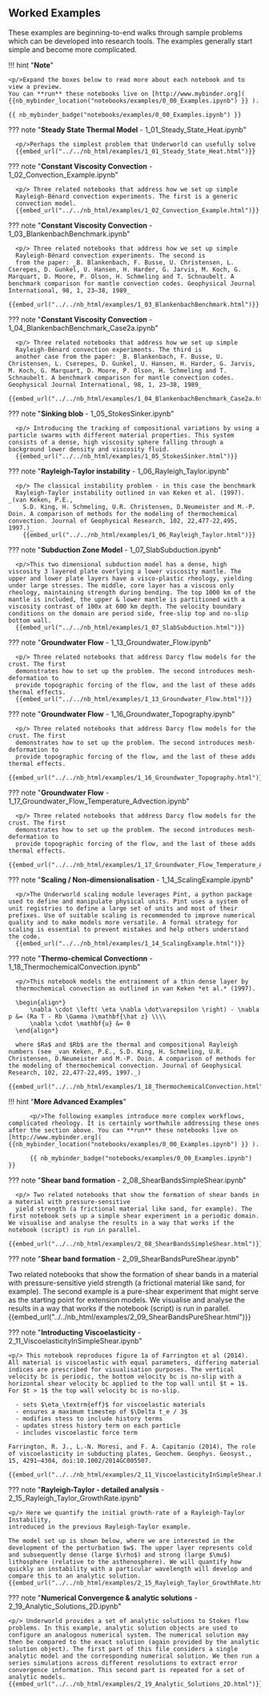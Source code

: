 ## Worked Examples

These examples are beginning-to-end walks through sample problems which can be developed into research tools. The examples generally start simple and become more complicated.

!!! hint "**Note**"

    <p/>Expand the boxes below to read more about each notebook and to view a preview.
    You can **run** these notebooks live on [http://www.mybinder.org]( {{nb_mybinder_location("notebooks/examples/0_00_Examples.ipynb") }} ).

    {{ nb_mybinder_badge("notebooks/examples/0_00_Examples.ipynb") }}



??? note "**Steady State Thermal Model** - 1_01_Steady_State_Heat.ipynb"

      <p/>Perhaps the simplest problem that Underworld can usefully solve
      {{embed_url("../../nb_html/examples/1_01_Steady_State_Heat.html")}}

??? note "**Constant Viscosity Convection**  - 1_02_Convection_Example.ipynb"

      <p/> Three related notebooks that address how we set up simple
      Rayleigh-Bénard convection experiments. The first is a generic
      convection model.
      {{embed_url("../../nb_html/examples/1_02_Convection_Example.html")}}

??? note "**Constant Viscosity Convection**  - 1_03_BlankenbachBenchmark.ipynb"

      <p/> Three related notebooks that address how we set up simple
      Rayleigh-Bénard convection experiments. The second is
      from the paper: _B. Blankenbach, F. Busse, U. Christensen, L. Cserepes, D. Gunkel, U. Hansen, H. Harder, G. Jarvis, M. Koch, G. Marquart, D. Moore, P. Olson, H. Schmeling and T. Schnaubelt. A benchmark comparison for mantle convection codes. Geophysical Journal International, 98, 1, 23–38, 1989_
      {{embed_url("../../nb_html/examples/1_03_BlankenbachBenchmark.html")}}

??? note "**Constant Viscosity Convection**  - 1_04_BlankenbachBenchmark_Case2a.ipynb"

      <p/> Three related notebooks that address how we set up simple
      Rayleigh-Bénard convection experiments. The third is
      another case from the paper: _B. Blankenbach, F. Busse, U. Christensen, L. Cserepes, D. Gunkel, U. Hansen, H. Harder, G. Jarvis, M. Koch, G. Marquart, D. Moore, P. Olson, H. Schmeling and T. Schnaubelt. A benchmark comparison for mantle convection codes. Geophysical Journal International, 98, 1, 23–38, 1989_
      {{embed_url("../../nb_html/examples/1_04_BlankenbachBenchmark_Case2a.html")}}


??? note "**Sinking blob** - 1_05_StokesSinker.ipynb"

      <p/> Introducing the tracking of compositional variations by using a particle swarms with different material properties. This system consists of a dense, high viscosity sphere falling through a background lower density and viscosity fluid.
      {{embed_url("../../nb_html/examples/1_05_StokesSinker.html")}}

??? note "**Rayleigh-Taylor instability** - 1_06_Rayleigh_Taylor.ipynb"   

      <p/> The classical instability problem - in this case the benchmark
      Rayleigh-Taylor instability outlined in van Keken et al. (1997). _(van Keken, P.E.,
        S.D. King, H. Schmeling, U.R. Christensen, D.Neumeister and M.-P. Doin. A comparison of methods for the modeling of thermochemical convection. Journal of Geophysical Research, 102, 22,477-22,495, 1997.)_
        {{embed_url("../../nb_html/examples/1_06_Rayleigh_Taylor.html")}}


??? note "**Subduction Zone Model** - 1_07_SlabSubduction.ipynb"  

      <p/>This two dimensional subduction model has a dense, high viscosity 3 layered plate overlying a lower viscosity mantle. The upper and lower plate layers have a visco-plastic rheology, yielding under large stresses. The middle, core layer has a viscous only rheology, maintaining strength during bending. The top 1000 km of the mantle is included, the upper & lower mantle is partitioned with a viscosity contrast of 100x at 600 km depth. The velocity boundary conditions on the domain are period side, free-slip top and no-slip bottom wall.
      {{embed_url("../../nb_html/examples/1_07_SlabSubduction.html")}}

??? note "**Groundwater Flow** - 1_13_Groundwater_Flow.ipynb"

      <p/> Three related notebooks that address Darcy flow models for the crust. The first
      demonstrates how to set up the problem. The second introduces mesh-deformation to
      provide topographic forcing of the flow, and the last of these adds thermal effects.
      {{embed_url("../../nb_html/examples/1_13_Groundwater_Flow.html")}}


??? note "**Groundwater Flow** - 1_16_Groundwater_Topography.ipynb"

      <p/> Three related notebooks that address Darcy flow models for the crust. The first
      demonstrates how to set up the problem. The second introduces mesh-deformation to
      provide topographic forcing of the flow, and the last of these adds thermal effects.
      {{embed_url("../../nb_html/examples/1_16_Groundwater_Topography.html")}}

??? note "**Groundwater Flow** - 1_17_Groundwater_Flow_Temperature_Advection.ipynb"

      <p/> Three related notebooks that address Darcy flow models for the crust. The first
      demonstrates how to set up the problem. The second introduces mesh-deformation to
      provide topographic forcing of the flow, and the last of these adds thermal effects.
      {{embed_url("../../nb_html/examples/1_17_Groundwater_Flow_Temperature_Advection.html")}}


??? note "**Scaling / Non-dimensionalisation** - 1_14_ScalingExample.ipynb"    

      <p/>The Underworld scaling module leverages Pint, a python package used to define and manipulate physical units. Pint uses a system of unit registries to define a large set of units and most of their prefixes. Use of suitable scaling is recommended to improve numerical quality and to make models more versatile. A formal strategy for scaling is essential to prevent mistakes and help others understand the code.
      {{embed_url("../../nb_html/examples/1_14_ScalingExample.html")}}


??? note "**Thermo-chemical Convectionn** - 1_18_ThermochemicalConvection.ipynb"

      <p/>This notebook models the entrainment of a thin dense layer by
      thermochemical convection as outlined in van Keken *et al.* (1997).

      \begin{align*}
          \nabla \cdot \left( \eta \nabla \dot\varepsilon \right) - \nabla p &= (Ra T - Rb \Gamma )\mathbf{\hat z} \\\\
          \nabla \cdot \mathbf{u} &= 0
      \end{align*}

      where $Ra$ and $Rb$ are the thermal and compositional Rayleigh numbers (see _van Keken, P.E., S.D. King, H. Schmeling, U.R. Christensen, D.Neumeister and M.-P. Doin. A comparison of methods for the modeling of thermochemical convection. Journal of Geophysical Research, 102, 22,477-22,495, 1997._)  
      {{embed_url("../../nb_html/examples/1_18_ThermochemicalConvection.html")}}



!!! hint "**More Advanced Examples**"

          <p/>The following examples introduce more complex workflows, complicated rheology. It is certainly worthwhile addressing these ones after the section above. You can **run** these notebooks live on [http://www.mybinder.org]( {{nb_mybinder_location("notebooks/examples/0_00_Examples.ipynb") }} ).

          {{ nb_mybinder_badge("notebooks/examples/0_00_Examples.ipynb") }}


??? note "**Shear band formation**  - 2_08_ShearBandsSimpleShear.ipynb"

      <p/> Two related notebooks that show the formation of shear bands in a material with pressure-sensitive
      yield strength (a frictional material like sand, for example). The first notebook sets up a simple shear experiment in a periodic domain. We visualise and analyse the results in a way that works if the notebook (script) is run in parallel.
      {{embed_url("../../nb_html/examples/2_08_ShearBandsSimpleShear.html")}}


??? note "**Shear band formation** - 2_09_ShearBandsPureShear.ipynb"
      <p/> Two related notebooks that show the formation of shear bands in a material with pressure-sensitive
      yield strength (a frictional material like sand, for example). The second example is a pure-shear experiment that might serve as the starting point for extension models. We visualise and analyse the results in a way that works if the notebook (script) is run in parallel.
      {{embed_url("../../nb_html/examples/2_09_ShearBandsPureShear.html")}}


??? note "**Introducting Viscoelasticity** - 2_11_ViscoelasticityInSimpleShear.ipynb"   

    <p/> This notebook reproduces figure 1a of Farrington et al (2014). All material is viscoelastic with equal parameters, differing material indices are prescribed for visualisation purposes. The vertical velocity bc is periodic, the bottom velocity bc is no-slip with a horizontal shear velocity bc applied to the top wall until $t = 1$.  For $t > 1$ the top wall velocity bc is no-slip.

      - sets $\eta_\textrm{eff}$ for viscoelastic materials
      - ensures a maximum timestep of $\Delta t_e / 3$
      - modifies stess to include history terms
      - updates stress history term on each particle
      - includes viscoelastic force term

    Farrington, R. J., L.-N. Moresi, and F. A. Capitanio (2014), The role of viscoelasticity in subducting plates, Geochem. Geophys. Geosyst., 15, 4291–4304, doi:10.1002/2014GC005507.

    {{embed_url("../../nb_html/examples/2_11_ViscoelasticityInSimpleShear.html")}}


??? note "**Rayleigh-Taylor - detailed analysis** - 2_15_Rayleigh_Taylor_GrowthRate.ipynb"   

    <p/> Here we quantify the initial growth-rate of a Rayleigh-Taylor Instability,
    introduced in the previous Rayleigh-Taylor example.

    The model set up is shown below, where we are interested in the development of the perturbation $w$. The upper layer represents cold and subsequently dense (large $\rho$) and strong (large $\mu$) lithosphere (relative to the asthenosphere). We will quantify how quickly an instability with a particular wavelength will develop and compare this to an analytic solution.
    {{embed_url("../../nb_html/examples/2_15_Rayleigh_Taylor_GrowthRate.html")}}


??? note "**Numerical Convergence & analytic solutions** - 2_19_Analytic_Solutions_2D.ipynb"  

    <p/> Underworld provides a set of analytic solutions to Stokes flow problems. In this example, analytic solution objects are used to configure an analogous numerical system. The numerical solution may then be compared to the exact solution (again provided by the analytic solution object). The first part of this file considers a single analytic model and the corresponding numerical solution. We then run a series simulations across different resolutions to extract error convergence information. This second part is repeated for a set of analytic models.
    {{embed_url("../../nb_html/examples/2_19_Analytic_Solutions_2D.html")}}
